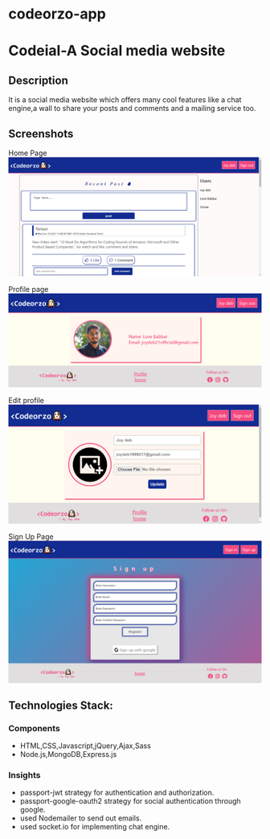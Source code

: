 # codeorzo-app

# Codeial-A Social media website

## Description
It is a social media website which offers many cool features like a chat engine,a wall to share your posts and comments and a mailing service too.

## Screenshots

Home Page
![Home Page](uploads/home_header.png "Home Page")

Profile page
![Edit Profile Page](uploads/edit_profile.png "Edit profile page")

Edit profile
![Profile Page](uploads/proifile.png "Profile")

Sign Up Page
![Sign Up Page](uploads/sign-up-page.png "Sign Up Page")



## Technologies Stack:

### Components
* HTML,CSS,Javascript,jQuery,Ajax,Sass
* Node.js,MongoDB,Express.js

### Insights

* passport-jwt strategy for authentication and authorization.
* passport-google-oauth2 strategy for social authentication through  google.
* used Nodemailer to send out emails.
* used socket.io for implementing chat engine.

